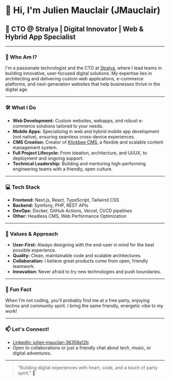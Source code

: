 # 👋 Hi, I'm Julien Mauclair (JMauclair)

## 🚀 CTO @ Stralya | Digital Innovator | Web & Hybrid App Specialist

---

### 💼 Who Am I?

I'm a passionate technologist and the CTO at [Stralya](https://stralya.com), where I lead teams in building innovative, user-focused digital solutions. My expertise lies in architecting and delivering custom web applications, e-commerce platforms, and next-generation websites that help businesses thrive in the digital age.

---

### 🛠️ What I Do

- **Web Development:** Custom websites, webapps, and robust e-commerce solutions tailored to your needs.
- **Mobile Apps:** Specializing in web and hybrid mobile app development (not native), ensuring seamless cross-device experiences.
- **CMS Creation:** Creator of [Klickbee CMS](#), a flexible and scalable content management system.
- **Full Project Lifecycle:** From ideation, architecture, and UI/UX, to deployment and ongoing support.
- **Technical Leadership:** Building and mentoring high-performing engineering teams with a friendly, open culture.

---

### 💻 Tech Stack

- **Frontend:** Next.js, React, TypeScript, Tailwind CSS
- **Backend:** Symfony, PHP, REST APIs
- **DevOps:** Docker, GitHub Actions, Vercel, CI/CD pipelines
- **Other:** Headless CMS, Web Performance Optimization

---

### 🌟 Values & Approach

- **User-First:** Always designing with the end-user in mind for the best possible experience.
- **Quality:** Clean, maintainable code and scalable architectures.
- **Collaboration:** I believe great products come from open, friendly teamwork.
- **Innovation:** Never afraid to try new technologies and push boundaries.

---

### 🌈 Fun Fact

When I’m not coding, you’ll probably find me at a free party, enjoying techno and community spirit. I bring the same friendly, energetic vibe to my work!

---

### 📫 Let's Connect!

- [LinkedIn: julien-mauclair-36358a12b](https://www.linkedin.com/in/julien-mauclair-36358a12b/)
- Open to collaborations or just a friendly chat about tech, music, or digital adventures.

---

> "Building digital experiences with heart, code, and a touch of party spirit." 🚀
